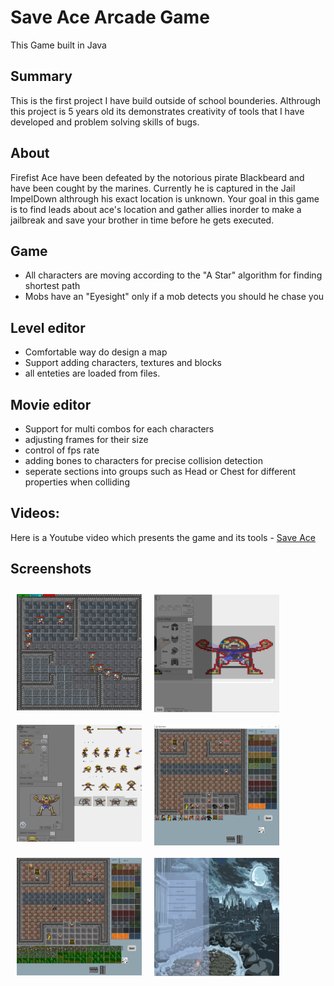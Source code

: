 # Save Ace Arcade Game
This Game built in Java
## Summary
This is the first project I have build outside of school 
bounderies. Althrough this project is 5 years old its
demonstrates creativity of tools that I have developed and problem solving skills of bugs.


## About
Firefist Ace have been defeated by the notorious pirate 
Blackbeard and have been cought by the marines. Currently he is captured in the Jail ImpelDown althrough his exact location is unknown.
 Your goal in this game is to find leads about ace's
  location and gather allies inorder to make a jailbreak and
  save your brother in time before he gets executed.
## Game
- All characters are moving according to the "A Star" algorithm for finding shortest path
- Mobs have an "Eyesight" only if a mob detects you should he chase you

## Level editor
- Comfortable way do design a map
- Support adding characters, textures and blocks
- all enteties are loaded from files.

## Movie editor
- Support for multi combos for each characters
- adjusting frames for their size
- control of fps rate
- adding bones to characters for precise collision detection
- seperate sections into groups such as Head or Chest for different properties when colliding


## Videos:
Here is a Youtube video which presents the game and its tools -
[Save Ace ](http://www.youtube.com/watch?v=t_gmfp2ARCQ&ab_channel=LIOZDAYAN)
## Screenshots
[<img src="/screenshots/game.png" align="left"
width="200"
    hspace="10" vspace="10">](/screenshots/game.png)

[<img src="/screenshots/level editor 3.png" align="left"
width="200"
    hspace="10" vspace="10">](/screenshots/game.png)

[<img src="/screenshots/movie editor1.png" align="left"
width="200"
    hspace="10" vspace="10">](/screenshots/game.png)

[<img src="/screenshots/level editor.png" align="left"
width="200"
    hspace="10" vspace="10">](/screenshots/game.png)


[<img src="/screenshots/level editor v1.png" align="left"
width="200"
    hspace="10" vspace="10">](/screenshots/game.png)


[<img src="/screenshots/main menu.png" align="left"
width="200"
    hspace="10" vspace="10">](/screenshots/game.png)

